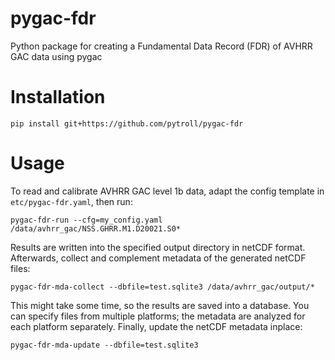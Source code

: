 # pygac-fdr
Python package for creating a Fundamental Data Record (FDR) of AVHRR GAC data using pygac

Installation
============

```
pip install git+https://github.com/pytroll/pygac-fdr
```

Usage
=====

To read and calibrate AVHRR GAC level 1b data, adapt the config template in `etc/pygac-fdr.yaml`, then
run:
```
pygac-fdr-run --cfg=my_config.yaml /data/avhrr_gac/NSS.GHRR.M1.D20021.S0*
```

Results are written into the specified output directory in netCDF format. Afterwards, collect and
complement metadata of the generated netCDF files:

```
pygac-fdr-mda-collect --dbfile=test.sqlite3 /data/avhrr_gac/output/*
```

This might take some time, so the results are saved into a database. You can specify files from 
multiple platforms; the metadata are analyzed for each platform separately. Finally, update the
netCDF metadata inplace:

```
pygac-fdr-mda-update --dbfile=test.sqlite3
```
